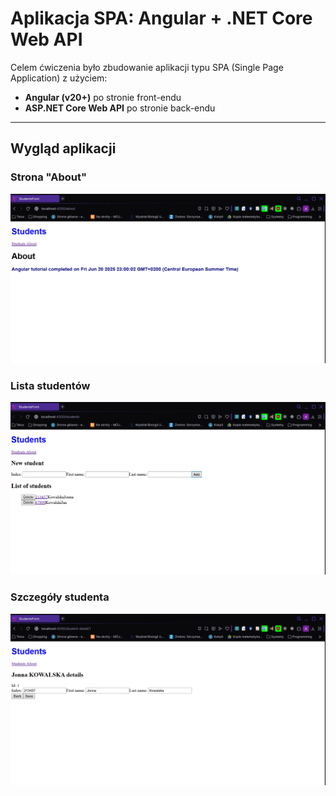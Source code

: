 # Aplikacja SPA: Angular + .NET Core Web API

Celem ćwiczenia było zbudowanie aplikacji typu SPA (Single Page Application) z użyciem:
- **Angular (v20+)** po stronie front-endu
- **ASP.NET Core Web API** po stronie back-endu

---

## Wygląd aplikacji 

### Strona "About" 
![About](img/s_(2).png) 

### Lista studentów 
![Students](img/s_(1).png) 

### Szczegóły studenta 
![Student Details](img/s_(3).png) 
